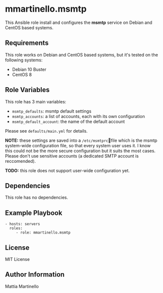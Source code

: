 mmartinello.msmtp
=================

This Ansible role install and configures the **msmtp** service on Debian and
CentOS based systems.

Requirements
------------

This role works on Debian and CentOS based systems, but it's tested on the
following systems:
* Debian 10 Buster
* CentOS 8

Role Variables
--------------

This role has 3 main variables:
* `msmtp_defaults`: msmtp default settings
* `msmtp_accounts`: a list of accounts, each with its own configuration
* `msmtp_default_account`: the name of the default account

Please see `defaults/main.yml` for details.

**NOTE:** these settings are saved into a `/etc/msmtprc`file which is the
msmtp system-wide configuration file, so that every system user uses it.
I know this could not be the more secure configuration but it suits the most
cases. Please don't use sensitive accounts (a dedicated SMTP account is
reccomended).

**TODO:** this role does not support user-wide configuration yet.

Dependencies
------------

This role has no dependencies.

Example Playbook
----------------

    - hosts: servers
      roles:
         - role: mmartinello.msmtp

License
-------

MIT License

Author Information
------------------

Mattia Martinello

